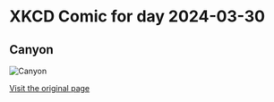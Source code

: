 
# XKCD Comic for day 2024-03-30

## Canyon

![Canyon](https://imgs.xkcd.com/comics/canyon_small.jpg "They're standing at the lip of the canyon, which isn't clear at all.")

[Visit the original page](https://xkcd.com/13/)
